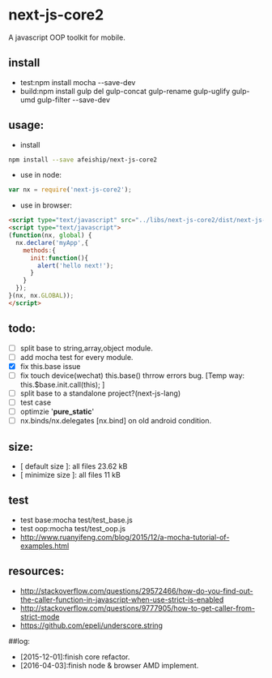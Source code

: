 # next-js-core2
A javascript OOP toolkit for mobile.

## install
+ test:npm install mocha --save-dev
+ build:npm install gulp del gulp-concat gulp-rename gulp-uglify gulp-umd gulp-filter --save-dev

## usage:
+ install
```bash
npm install --save afeiship/next-js-core2
```
+ use in node:
```javascript
var nx = require('next-js-core2');
```
+ use in browser:
```html
<script type="text/javascript" src="../libs/next-js-core2/dist/next-js-core2.js"></script>
<script type="text/javascript">
(function(nx, global) {
  nx.declare('myApp',{
    methods:{
      init:function(){
        alert('hello next!');
      }
    }
  });
}(nx, nx.GLOBAL));
</script>
```

## todo:
+ [ ] split base to string,array,object module.
+ [ ] add mocha test for every module.
+ [x] fix this.base issue
+ [ ] fix touch device(wechat) this.base() thrrow errors bug. [Temp way: this.$base.init.call(this); ]
+ [ ] split base to a standalone project?(next-js-lang)
+ [ ] test case
+ [ ] optimzie '__pure_static__'
+ [ ] nx.binds/nx.delegates [nx.bind] on old android condition.

## size:
+ [ default size ]: all files 23.62 kB
+ [ minimize size ]: all files 11 kB

## test
+ test base:mocha test/test_base.js
+ test oop:mocha test/test_oop.js
+ http://www.ruanyifeng.com/blog/2015/12/a-mocha-tutorial-of-examples.html


## resources:
+ ﻿http://stackoverflow.com/questions/29572466/how-do-you-find-out-the-caller-function-in-javascript-when-use-strict-is-enabled
+ ﻿http://stackoverflow.com/questions/9777905/how-to-get-caller-from-strict-mode
+ https://github.com/epeli/underscore.string

##log:
+ [2015-12-01]:finish core refactor.
+ [2016-04-03]:finish node & browser AMD implement.

